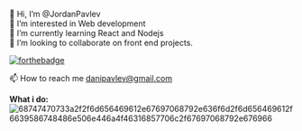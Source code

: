  👋 Hi, I’m @JordanPavlev<br>
 👀 I’m interested in Web development <br>
 🌱 I’m currently learning React and Nodejs <br>
 💞️ I’m looking to collaborate on front end projects. <br>

 [![forthebadge](https://forthebadge.com/images/badges/powered-by-coffee.svg)](https://forthebadge.com) <br>
 
 📫 How to reach me danipavlev@gmail.com <br/>


 <b>What i do:</b><br>
![68747470733a2f2f6d656469612e67697068792e636f6d2f6d656469612f6639586748486e506e446a4f46316857706c2f67697068792e676966](https://user-images.githubusercontent.com/81190043/175315779-7737b43c-7c84-4694-a7a0-2ca83854e2d9.gif)

<!---
JordanPavlev/JordanPavlev is a ✨ special ✨ repository because its `README.md` (this file) appears on your GitHub profile.
You can click the Preview link to take a look at your changes.
--->
